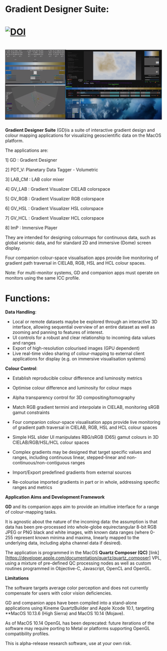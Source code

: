 Gradient Designer Suite:
=======

[![DOI](https://zenodo.org/badge/194572076.svg)](https://zenodo.org/badge/latestdoi/194572076)
=======

[![VIDEO DEMO](/Support_Files/GD_LAB_CM_GV_LAB_demo.png "Video Demo")](https://vimeo.com/366616654)
=======

**Gradient Designer Suite** (GD)is a suite of interactive gradient design and colour mapping applications for visualizing geoscientific data on the MacOS platform.

The applications are:

1] GD : Gradient Designer

2] PDT_V: Planetary Data Tagger - Volumetric

3] LAB_CM : LAB color mixer

4] GV_LAB : Gradient Visualizer CIELAB colorspace

5] GV_RGB : Gradient Visualizer RGB colorspace

6] GV_HSL : Gradient Visualizer HSL colorspace

7] GV_HCL : Gradient Visualizer HCL colorspace

8] ImP : Immersive Player

They are intended for designing colourmaps for continuous data, such as global seismic data, and for standard 2D and immersive (Dome) screen display.

Four companion colour-space visualisation apps provide live monitoring of gradient path traversal in CIELAB, RGB, HSL and HCL colour spaces.

Note: For multi-monitor systems, GD and companion apps must operate on monitors using the same ICC profile.

Functions:
======

**Data Handling**:

* Local or remote datasets maybe be explored through an interactive 3D interface, allowing sequential overview of an entire dataset as well as zooming and panning to features of interest.
* UI controls for a robust and clear relationship to incoming data values and ranges
* Export of high-resolution colourised images (GPU dependent)
* Live real-time video sharing of colour-mapping to external client applications for display (e.g. on immersive visualisation systems)

**Colour Control**:

* Establish reproducible colour difference and luminosity metrics
* Optimise colour difference and luminosity for colour maps
* Alpha transparency control for 3D compositing/tomography

* Match RGB gradient termini and interpolate in CIELAB, monitoring sRGB gamut constraints
* Four companion colour-space visualisation apps provide live monitoring of gradient path traversal in CIELAB, RGB, HSL and HCL colour spaces
* Simple HSL slider UI manipulates RBG/sRGB (D65) gamut colours in 3D CIELAB/RGB/HSL/HCL colour spaces
* Complex gradients may be designed that target specific values and ranges, including continuous linear, stepped-linear and non-continuous/non-contiguous ranges
* Import/Export predefined gradients from external sources
* Re-colourise imported gradients in part or in whole, addressing specific ranges and metrics



**Application Aims and Development Framework**

**GD** and its companion apps aim to provide an intuitive interface for a range of colour-mapping tasks.

It is agnostic about the nature of the incoming data: the assumption is that data has been pre-processed into whole-globe equirectangular 8-bit RGB JPEG or PNG black and white images, with known data ranges (where 0-255 represent known minima and maxima, linearly mapped to the underlying data, including alpha channel data if desired).

The application is programmed in the MacOS **Quartz Composer (QC)** [link][https://developer.apple.com/documentation/quartz/quartz_composer] VPL, using a mixture of pre-defined QC processing nodes as well as custom routines programmed in Objective-C, Javascript, OpenCL and OpenGL.


**Limitations**

The software targets average color perception and does not currently compensate for users with color vision deficiencies.

GD and companion apps have been compiled into a stand-alone applications using Kineme QuartzBuilder and Apple Xcode 10.1, targeting **MacOS 10.13.6 (High Sierra) and MacOS 10.14 (Mojave).

As of MacOS 10.14 OpenGL has been deprecated: future iterations of the software may require porting to Metal or platforms supporting OpenGL compatibility profiles.

This is alpha-release research software, use at your own risk.
